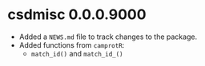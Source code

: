 # csdmisc 0.0.0.9000

- Added a `NEWS.md` file to track changes to the package.
- Added functions from `camprotR`:
  - `match_id()` and `match_id_()`
